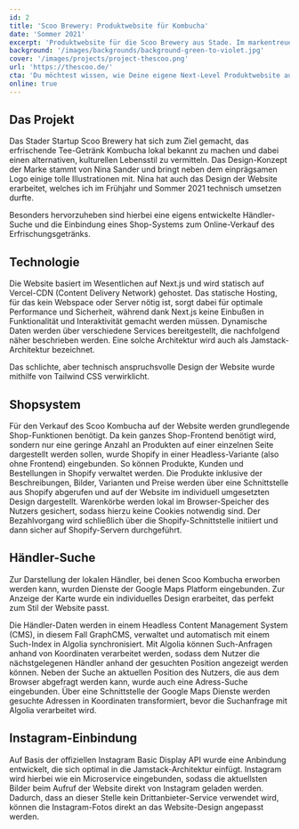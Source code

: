 ```yaml
---
id: 2
title: 'Scoo Brewery: Produktwebsite für Kombucha'
date: 'Sommer 2021'
excerpt: 'Produktwebsite für die Scoo Brewery aus Stade. Im markentreuen Design werden komplexe Funktionen wie eine Händerkarte, ein Shopsystem und die individuelle Instagram-Einbindung verpackt.'
background: '/images/backgrounds/background-green-to-violet.jpg'
cover: '/images/projects/project-thescoo.png'
url: 'https://thescoo.de/'
cta: 'Du möchtest wissen, wie Deine eigene Next-Level Produktwebsite aussehen könnte?'
online: true
---
```


## Das Projekt

Das Stader Startup Scoo Brewery hat sich zum Ziel gemacht, das erfrischende Tee-Getränk Kombucha lokal bekannt zu machen und dabei einen alternativen, kulturellen Lebensstil zu vermitteln. Das Design-Konzept der Marke stammt von Nina Sander und bringt neben dem einprägsamen Logo einige tolle Illustrationen mit. Nina hat auch das Design der Website erarbeitet, welches ich im Frühjahr und Sommer 2021 technisch umsetzen durfte.

Besonders hervorzuheben sind hierbei eine eigens entwickelte Händler-Suche und die Einbindung eines Shop-Systems zum Online-Verkauf des Erfrischungsgetränks.

## Technologie

Die Website basiert im Wesentlichen auf Next.js und wird statisch auf Vercel-CDN (Content Delivery Network) gehostet. Das statische Hosting, für das kein Webspace oder Server nötig ist, sorgt dabei für optimale Performance und Sicherheit, während dank Next.js keine Einbußen in Funktionalität und Interaktivität gemacht werden müssen. Dynamische Daten werden über verschiedene Services bereitgestellt, die nachfolgend näher beschrieben werden. Eine solche Architektur wird auch als Jamstack-Architektur bezeichnet.

Das schlichte, aber technisch anspruchsvolle Design der Website wurde mithilfe von Tailwind CSS verwirklicht.

## Shopsystem

Für den Verkauf des Scoo Kombucha auf der Website werden grundlegende Shop-Funktionen benötigt. Da kein ganzes Shop-Frontend benötigt wird, sondern nur eine geringe Anzahl an Produkten auf einer einzelnen Seite dargestellt werden sollen, wurde Shopify in einer Headless-Variante (also ohne Frontend) eingebunden. So können Produkte, Kunden und Bestellungen in Shopify verwaltet werden. Die Produkte inklusive der Beschreibungen, Bilder, Varianten und Preise werden über eine Schnittstelle aus Shopify abgerufen und auf der Website im individuell umgesetzten Design dargestellt. Warenkörbe werden lokal im Browser-Speicher des Nutzers gesichert, sodass hierzu keine Cookies notwendig sind. Der Bezahlvorgang wird schließlich über die Shopify-Schnittstelle initiiert und dann sicher auf Shopify-Servern durchgeführt.

## Händler-Suche

Zur Darstellung der lokalen Händler, bei denen Scoo Kombucha erworben werden kann, wurden Dienste der Google Maps Platform eingebunden. Zur Anzeige der Karte wurde ein individuelles Design erarbeitet, das perfekt zum Stil der Website passt.

Die Händler-Daten werden in einem Headless Content Management System (CMS), in diesem Fall GraphCMS, verwaltet und automatisch mit einem Such-Index in Algolia synchronisiert. Mit Algolia können Such-Anfragen anhand von Koordinaten verarbeitet werden, sodass dem Nutzer die nächstgelegenen Händler anhand der gesuchten Position angezeigt werden können. Neben der Suche an aktuellen Position des Nutzers, die aus dem Browser abgefragt werden kann, wurde auch eine Adress-Suche eingebunden. Über eine Schnittstelle der Google Maps Dienste werden gesuchte Adressen in Koordinaten transformiert, bevor die Suchanfrage mit Algolia verarbeitet wird.

## Instagram-Einbindung

Auf Basis der offiziellen Instagram Basic Display API wurde eine Anbindung entwickelt, die sich optimal in die Jamstack-Architektur einfügt. Instagram wird hierbei wie ein Microservice eingebunden, sodass die aktuellsten Bilder beim Aufruf der Website direkt von Instagram geladen werden. Dadurch, dass an dieser Stelle kein Drittanbieter-Service verwendet wird, können die Instagram-Fotos direkt an das Website-Design angepasst werden.
